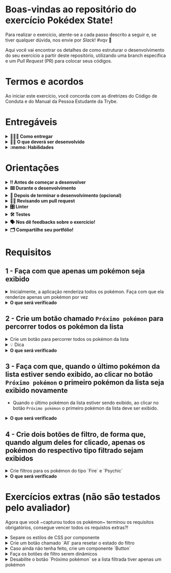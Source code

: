 # Boas-vindas ao repositório do exercício Pokédex State!

Para realizar o exercício, atente-se a cada passo descrito a seguir e, se tiver qualquer dúvida, nos envie por _Slack_! #vqv 🚀

Aqui você vai encontrar os detalhes de como estruturar o desenvolvimento do seu exercício a partir deste repositório, utilizando uma branch específica e um _Pull Request_ (PR) para colocar seus códigos.

# Termos e acordos

Ao iniciar este exercício, você concorda com as diretrizes do Código de Conduta e do Manual da Pessoa Estudante da Trybe.

# Entregáveis

<details>
  <summary><strong>🤷🏽‍♀️ Como entregar</strong></summary><br />

Para entregar o seu exercício você deverá criar um _Pull Request_ neste repositório.

Lembre-se que você pode consultar nosso conteúdo sobre [Git & GitHub](https://app.betrybe.com/course/4d67f5b4-34a6-489f-a205-b6c7dc50fc16/) e nosso [Blog - Git & GitHub](https://blog.betrybe.com/tecnologia/git-e-github/) sempre que precisar!

</details>

<details>
  <summary><strong>👨‍💻 O que deverá ser desenvolvido</strong></summary><br />

Você encontrará nesse repositório uma [pokédex](https://bulbapedia.bulbagarden.net/wiki/Pok%C3%A9dex) que já está funcionando e exibindo uma lista de pokémon usando componentes React.

Sua missão será ~capturar todos os pokémon~ incrementar essa aplicação para que, além de componentes, também seja usado o estado do React, de forma que seja exibido apenas um pokémon por vez e que seja possível filtrar por tipo.

➡ Para percorrer por toda a lista, você deverá criar um botão chamado `Próximo pokémon` e fazer com que, ao clicar nele, um novo pokémon seja exibido.

➡ Além de percorrer a lista, você também deve desenvolver a lógica para filtrar pelo tipo do pokémon.

> 👀 **De olho na dica:** lembre-se que você pode utilizar os componentes já existentes e também criar novos, conforme achar necessário. Você também pode armazenar no estado do componente pai da aplicação o pokemon sobre o qual está iterando no momento e os filtros aplicados sobre a lista.

Depois de desenvolver os requisitos obrigatórios, você encontrará também alguns requisitos extras. Os requisitos extras não são avaliados pelo avaliador automático, mas você deve fazê-los se quiser  ~ganhar todas as insígnias pokémon~ aprender ainda mais sobre estados em React.

Abaixo, um exemplo da aplicação final, considerando inclusive os requisitos extras:

![Pokedex finalizada](images/pokedex.gif)

</details>

<details>
  <summary><strong>:memo: Habilidades</strong></summary><br />

Neste exercício, verificamos se você é capaz de:

- Ler o estado de um componente e usá-lo para alterar o que exibimos no browser;

- Inicializar um componente, dando a ele um estado pré-definido;

- Atualizar o estado de um componente.

- Capturar eventos utilizando a sintaxe do React

</details>


# Orientações

<details>
  <summary><strong>‼️ Antes de começar a desenvolver</strong></summary><br />

1. Clone o repositório

- Use o comando: `git clone git@github.com:tryber/sd-029-a-exercise-pokedex-state`.
- Entre na pasta do repositório que você acabou de clonar:
  - `cd sd-029-a-exercise-pokedex-state`

2. Instale as dependências

- `npm install`.

3. Crie uma branch a partir da branch `main`

- Verifique que você está na branch `main`
  - Exemplo: `git branch`
- Se não estiver, mude para a branch `main`
  - Exemplo: `git checkout main`
- Agora crie uma branch à qual você vai submeter os `commits` do seu exercício
  - Você deve criar uma branch no seguinte formato: `nome-de-usuario-nome-do-exercicio`
  - Exemplo: `git checkout -b joaozinho-sd-029-a-exercise-pokedex-state`

4. Adicione as mudanças ao _stage_ do Git e faça um `commit`

- Verifique que as mudanças ainda não estão no _stage_
  - Exemplo: `git status` (deve aparecer listada a pasta _joaozinho_ em vermelho)
- Adicione o novo arquivo ao _stage_ do Git
  - Exemplo:
    - `git add .` (adicionando todas as mudanças - _que estavam em vermelho_ - ao stage do Git)
    - `git status` (deve aparecer listado o arquivo _joaozinho/README.md_ em verde)
- Faça o `commit` inicial
  - Exemplo:
    - `git commit -m 'iniciando o exercício x'` (fazendo o primeiro commit)
    - `git status` (deve aparecer uma mensagem tipo _nothing to commit_ )

5. Adicione a sua branch com o novo `commit` ao repositório remoto

- Usando o exemplo anterior: `git push -u origin joaozinho-sd-029-a-exercise-pokedex-state`

6. Crie um novo `Pull Request` _(PR)_

- Vá até a página de _Pull Requests_ do [repositório no GitHub](https://github.com/tryber/sd-029-a-exercise-pokedex-state/pulls)
- Clique no botão verde _"New pull request"_
- Clique na caixa de seleção _"Compare"_ e escolha a sua branch **com atenção**
- Coloque um título para a sua _Pull Request_
  - Exemplo: _"Cria tela de busca"_
- Clique no botão verde _"Create pull request"_
- Adicione uma descrição para o _Pull Request_ e clique no botão verde _"Create pull request"_
- **Não se preocupe em preencher mais nada por enquanto!**
- Volte até a [página de _Pull Requests_ do repositório](https://github.com/tryber/sd-029-a-exercise-pokedex-state/pulls) e confira que o seu _Pull Request_ está criado

</details>

<details>
  <summary><strong>⌨️ Durante o desenvolvimento</strong></summary><br />

- Faça `commits` das alterações que você fizer no código regularmente

- Lembre-se de sempre após um (ou alguns) `commits` atualizar o repositório remoto

- Os comandos que você utilizará com mais frequência são:
  1. `git status` _(para verificar o que está em vermelho - fora do stage - e o que está em verde - no stage)_
  2. `git add` _(para adicionar arquivos ao stage do Git)_
  3. `git commit` _(para criar um commit com os arquivos que estão no stage do Git)_
  4. `git push -u origin nome-da-branch` _(para enviar o commit para o repositório remoto na primeira vez que fizer o `push` de uma nova branch)_
  5. `git push` _(para enviar o commit para o repositório remoto após o passo anterior)_

</details>

<details>
  <summary><strong>🤝 Depois de terminar o desenvolvimento (opcional)</strong></summary><br />

Para sinalizar que o seu exercício está pronto para o _"Code Review"_, faça o seguinte:

- Vá até a página **DO SEU** _Pull Request_, adicione a label de _"code-review"_ e marque seus colegas:

  - No menu à direita, clique no _link_ **"Labels"** e escolha a _label_ **code-review**;

  - No menu à direita, clique no _link_ **"Assignees"** e escolha **o seu usuário**;

  - No menu à direita, clique no _link_ **"Reviewers"** e digite `students`, selecione o time `tryber/students-sd-0x`.

Caso tenha alguma dúvida, [aqui tem um video explicativo](https://vimeo.com/362189205).

</details>

<details>
  <summary><strong>🕵🏿 Revisando um pull request</strong></summary><br />

Use o conteúdo sobre [Code Review](https://app.betrybe.com/course/real-life-engineer/code-review) para te ajudar a revisar os _Pull Requests_.

</details>

<details>
  <summary><strong>🎛 Linter</strong></summary><br />

Para garantir a qualidade do código, vamos utilizar neste exercício os linters `ESLint` e `StyleLint`.
Assim o código estará alinhado com as boas práticas de desenvolvimento, sendo mais legível
e de fácil manutenção! Para rodá-los localmente, execute os comandos abaixo:

```bash
  npm run lint
  npm run lint:styles
```

⚠️ **Pull requests com issues de Linter não serão avaliadas. Atente-se para resolvê-las antes de finalizar o desenvolvimento!** ⚠️

Em caso de dúvidas, confira o material do course sobre [ESLint e Stylelint](https://app.betrybe.com/course/real-life-engineer/eslint).

</details>


<details>
  <summary><strong>🛠 Testes</strong></summary><br />

Para avaliar o exercício utilizaremos [React Testing Library (RTL)](https://testing-library.com/docs/react-testing-library/intro) para execução dos testes.

Na descrição dos requisitos (logo abaixo) será pedido que seja feita a adição de atributos data-testid nos elementos **HTML**. Vamos a um exemplo para deixar evidente essa configuração: se o requisito pedir "crie um botão e adicione o id de teste (ou data-testid) com o valor my-action, você pode escrever:

```html
<button data-testid="my-action"></button>
```

ou

```html
<a data-testid="my-action"></a>
```

Ou seja, o atributo `data-testid="my-action"` servirá para o React Testing Library(RTL) identificar o elemento e, dessa forma, conseguiremos realizar testes focados no comportamento da aplicação.

⚠ **Atenção:** muito cuidado com os nomes especificados nos requisitos! O conteúdo deve ser exatamente igual ao texto descrito no requisito.

Para verificar a solução proposta, você pode executar todos os testes localmente, basta executar:

```bash
npm test
```

💡 **Dica: desativando testes**

Especialmente no início, quando a maioria dos testes está falhando, a saída após executar os testes é extensa. Você pode desabilitar temporariamente um teste utilizando a função `skip` junto à função `it`. Como o nome indica, esta função "pula" um teste. Veja um exemplo:

```js
it.skip("Será validado se o campo de filtro por nome renderiza na tela", () => {
  render(<App />);
  const filterNameInput = screen.getByTestId(/name-filter/i);
  expect(filterNameInput).toBeInTheDocument();
});
```

![Usando comando .skip para pular um teste](images/skip-image.png)

Uma estratégia é pular todos os testes no início e ir implementando um teste de cada vez, removendo dele a função `skip`.

Você também pode rodar apenas um arquivo de teste, por exemplo:

```bash
npm test 
```

Uma outra forma para contornar esse problema é a utilização da função `.only` após o `it`. Com isso, será possível que apenas um requisito rode localmente e seja avaliado.

```js
it.only("Será validado se o campo de filtro por nome renderiza na tela", () => {
  render(<App />);
  const filterNameInput = screen.getByTestId(/name-filter/i);
  expect(filterNameInput).toBeInTheDocument();
});
```

![usando comando .only para rodar apenas um teste](images/only-image.png)

⚠️ **O avaliador automático não necessariamente avalia seu exercício na ordem em que os requisitos aparecem no readme. Isso acontece para deixar o processo de avaliação mais rápido. Então, não se assuste se isso acontecer, ok?**

</details>

<details>
  <summary><strong>🗣 Nos dê feedbacks sobre o exercício!</strong></summary> <br />

  Ao finalizar e submeter o exercício, não se esqueça de avaliar sua experiência preenchendo o formulário. Leva menos de 3 minutos!

  [FORMULÁRIO DE AVALIAÇÃO](https://be-trybe.typeform.com/to/ZTeR4IbH#cohort_hidden=CH29-A&template=betrybe/sd-029-a-exercise-pokedex-state)

</details>

<details>
  <summary><strong>🗂 Compartilhe seu portfólio!</strong></summary><br />

Você sabia que o LinkedIn é a principal rede social profissional e compartilhar o seu aprendizado lá é muito importante para quem deseja construir uma carreira de sucesso? Compartilhe esse exercício no seu LinkedIn, marque o perfil da Trybe (@trybe) e mostre para a sua rede toda a sua evolução.

</details>

# Requisitos

## 1 - Faça com que apenas um pokémon seja exibido
<details>
  <summary>Inicialmente, a aplicação renderiza todos os pokémon. Faça com que ela renderize apenas um pokémon por vez</summary><br />

- Faça as alterações necessárias para que somente um pokémon seja exibido, em vez de renderizar toda a lista.

</details>

<details>
  <summary><strong>O que será verificado</strong></summary><br />

- Será verificado se, ao carregar a página, as informações do primeiro pokémon da lista estão sendo exibidas.
- Será verificado se, ao carregar a página, as informações de nenhum outro pokémon são exibidas. 

</details>


## 2 - Crie um botão chamado `Próximo pokémon` para percorrer todos os pokémon da lista
<details>
  <summary>Crie um botão para percorrer todos os pokémon da lista</summary><br />

- Faça um botão chamado `Próximo pokémon` que, ao ser clicado, exibe as informações do próximo pokémon da lista.

</details>

<details>
  <summary>💡 Dica</summary><br />

- Lembre-se de que [atualizações de State podem ser assíncronas ](https://pt-br.reactjs.org/docs/state-and-lifecycle.html#state-updates-may-be-asynchronous).

</details>


<details>
  <summary><strong>O que será verificado</strong></summary><br />

- Será verificado se existe um botão chamado `Próximo pokémon`.
- Será verificado se, ao clicar no botão `Próximo pokémon` as informações do próximo pokémon da lista são exibidas.
- Será verificado se, ao clicar no botão `Próximo pokémon` as informações do pokémon atual deixam de ser exibidas.

</details>


## 3 - Faça com que, quando o último pokémon da lista estiver sendo exibido, ao clicar no botão `Próximo pokémon` o primeiro pokémon da lista seja exibido novamente

- Quando o último pokémon da lista estiver sendo exibido, ao clicar no botão `Próximo pokémon` o primeiro pokémon da lista deve ser exibido.

<details>
  <summary><strong>O que será verificado</strong></summary><br />

- Será verificado se, quando o último pokémon da lista estiver sendo exibido, ao clicar no botão `Próximo pokémon` o primeiro pokémon da lista é exibido novamente.

</details>



## 4 - Crie dois botões de filtro, de forma que, quando algum deles for clicado, apenas os pokémon do respectivo tipo filtrado sejam exibidos
<details>
  <summary>Crie filtros para os pokémon do tipo `Fire` e `Psychic`</summary><br />

- Crie um botão chamado `Fire` que, ao ser clicado, deve fazer com que somente os pokémon do tipo `Fire` sejam exibidos.
- Crie um botão chamado `Psychic` que, ao ser clicado, deve fazer com que somente os pokémon do tipo `Psychic` sejam exibidos.

</details>

<details>
  <summary><strong>O que será verificado</strong></summary><br />

- Será verificado se existe um botão de filtro chamado `Fire`.
- Será verificado se, ao clicar no botão de filtro `Fire`, o primeiro pokémon do tipo `Fire` será exibido imediatamente.  
- Será verificado se, com o filtro `Fire` ativo, somente os pokémon do tipo `Fire` serão exibidos ao clicar no botão `Próximo pokémon`.
- Será verificado se existe um botão de filtro chamado `Psychic`.
- Será verificado se, ao clicar no botão de filtro `Psychic`, o primeiro pokémon do tipo `Psychic` será exibido imediatamente.  
- Será verificado se, com o filtro `Psychic` ativo, somente os pokémon do tipo `Psychic` serão exibidos ao clicar no botão `Próximo pokémon`.
- 
</details>


# Exercícios extras (não são testados pelo avaliador)

Agora que você ~capturou todos os pokémon~ terminou os requisitos obrigatórios, consegue vencer todos os requistos extras?!


<details>
  <summary>Separe os estilos de CSS por componente</summary><br />
  
- Faça um arquivo `.css` para cada componente da sua aplicação.

</details>

<details>
  <summary>Crie um botão chamado `All` para resetar o estado do filtro</summary><br />
  
- Ao clicar no botão "All", a pokédex deve voltar a circular por todos os pokémon.
- Quando a página for carregada, o filtro selecionado inicialmente deve ser o `All`.

</details>


<details>
  <summary>Caso ainda não tenha feito, crie um componente `Button`</summary><br />

- Faça com que todos os botões da aplicação utilizem esse componente.
- 💡Dica: pesquise sobre `this.props.children` no React.

</details>

<details>
  <summary>Faça os botões de filtro serem dinâmicos</summary><br />

- Faça com que um botão de filtragem seja exibido para cada tipo de pokémon disponível nos dados, independentemente de quantos sejam e sem repetição de tipos. Por exemplo: se na sua pokédex existirem  pokémon do tipo Fire, Psychic, Electric e Normal, sua aplicação deve exibir 4 botões de filtro (um para cada tipo) e também o botão "All". 

</details>

<details>
  <summary>Desabilite o botão `Próximo pokémon` se a lista filtrada tiver apenas um pokémon</summary><br />
  
- Se, depois de aplicar um filtro, a lista tiver apenas um pokémon, faça com que o botão `Próximo pokémon` fique desabilitado.

</details>
